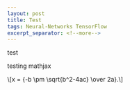 ```yaml
---
layout: post
title: Test
tags: Neural-Networks TensorFlow
excerpt_separator: <!--more-->
---
```

test
<!--more-->

testing mathjax

\\[x = {-b \pm \sqrt{b^2-4ac} \over 2a}.\\]
